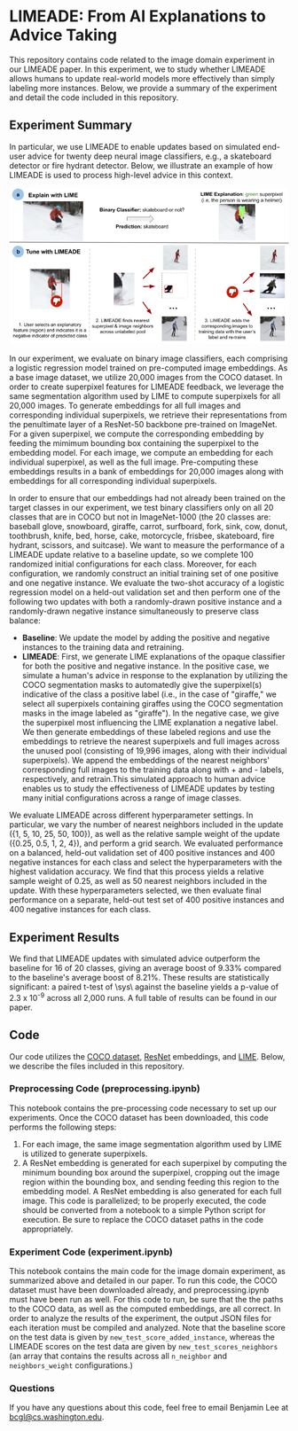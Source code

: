 # LIMEADE: From AI Explanations to Advice Taking

This repository contains code related to the image domain experiment in our LIMEADE paper. In this experiment, we to study whether LIMEADE allows humans to update real-world models more effectively than simply labeling more instances. Below, we provide a summary of the experiment and detail the code included in this repository.

## Experiment Summary
In particular, we use LIMEADE to enable updates based on simulated end-user advice for twenty deep neural image classifiers, e.g., a skateboard detector or fire hydrant detector. Below, we illustrate an example of how LIMEADE is used to process high-level advice in this context. 

![Diagram of LIMEADE Image Domain Experiment](LIMEADE_image_experiment_overview.png)

In our experiment, we evaluate on binary image classifiers, each comprising a logistic regression model trained on pre-computed image embeddings. As a base image dataset, we utilize 20,000 images from the COCO dataset. In order to create superpixel features for LIMEADE feedback, we leverage the same segmentation algorithm used by LIME to compute superpixels for all 20,000 images. To generate embeddings for all full images and corresponding individual superpixels, we retrieve their representations from the penultimate layer of a ResNet-50 backbone pre-trained on ImageNet. For a given superpixel, we compute the corresponding embedding by feeding the mimimum bounding box containing the superpixel to the embedding model. For each image, we compute an embedding for each individual superpixel, as well as the full image. Pre-computing these embeddings results in a bank of embeddings for 20,000 images along with embeddings for all corresponding individual superpixels.

In order to ensure that our embeddings had not already been trained on the target classes in our experiment, we test binary classifiers only on all 20 classes that are in COCO but not in ImageNet-1000 (the 20 classes are: baseball glove, snowboard, giraffe, carrot, surfboard, fork, sink, cow, donut, toothbrush, knife, bed, horse, cake, motorcycle, frisbee, skateboard, fire hydrant, scissors, and suitcase). We want to measure the performance of a LIMEADE update relative to a baseline update, so we complete 100 randomized initial configurations for each class. Moreover, for each configuration, we randomly construct an initial training set of one positive and one negative instance. We evaluate the two-shot accuracy of a logistic regression model on a held-out validation set and then perform one of the following two updates with both a randomly-drawn positive instance and a randomly-drawn negative instance simultaneously to preserve class balance:
- **Baseline**: We update the model by adding the positive and negative instances to the training data and retraining.
- **LIMEADE**: First, we generate LIME explanations of the opaque classifier for both the positive and negative instance. In the positive case, we simulate a human's advice in response to the explanation by utilizing the COCO segmentation masks to automatedly give the superpixel(s) indicative of the class a positive label (i.e., in the case of "giraffe," we select all superpixels containing giraffes using the COCO segmentation masks in the image labeled as "giraffe"). In the negative case, we give the superpixel most influencing the LIME explanation a negative label. We then generate embeddings of these labeled regions and use the embeddings to retrieve the nearest superpixels and full images across the unused pool (consisting of 19,996 images, along with their individual superpixels). We append the embeddings of the nearest neighbors' corresponding full images to the training data along with + and - labels, respectively, and retrain.This simulated approach to human advice enables us to study the effectiveness of LIMEADE updates by testing many initial configurations across a range of image classes.

We evaluate LIMEADE across different hyperparameter settings. In particular, we vary the number of nearest neighbors included in the update ({1, 5, 10, 25, 50, 100}), as well as the relative sample weight of the update ({0.25, 0.5, 1, 2, 4}), and perform a grid search. We evaluated performance on a balanced, held-out validation set of 400 positive instances and 400 negative instances for each class and select the hyperparameters with the highest validation accuracy. We find that this process yields a relative sample weight of 0.25, as well as 50 nearest neighbors included in the update. With these hyperparameters selected, we then evaluate final performance on a separate, held-out test set of 400 positive instances and 400 negative instances for each class.

## Experiment Results
 We find that LIMEADE updates with simulated advice outperform the baseline for 16 of 20 classes, giving an average boost of 9.33% compared to the baseline's average boost of 8.21%. These results are statistically significant: a paired t-test of \sys\ against the baseline yields a p-value of 2.3 x 10<sup>-9</sup> across all 2,000 runs. A full table of results can be found in our paper.

## Code
Our code utilizes the <a href="https://cocodataset.org/#home">COCO dataset</a>, <a href="https://arxiv.org/abs/1512.03385">ResNet</a> embeddings, and <a href="https://dl.acm.org/doi/10.1145/2939672.2939778">LIME</a>. Below, we describe the files included in this repository.

### Preprocessing Code (preprocessing.ipynb)
This notebook contains the pre-processing code necessary to set up our experiments. Once the COCO dataset has been downloaded, this code performs the following steps:
1. For each image, the same image segmentation algorithm used by LIME is utilized to generate superpixels.
2. A ResNet embedding is generated for each superpixel by computing the minimum bounding box around the superpixel, cropping out the image region within the bounding box, and sending feeding this region to the embedding model. A ResNet embedding is also generated for each full image.
This code is parallelized; to be properly executed, the code should be converted from a notebook to a simple Python script for execution. Be sure to replace the COCO dataset paths in the code appropriately.

### Experiment Code (experiment.ipynb)
This notebook contains the main code for the image domain experiment, as summarized above and detailed in our paper. To run this code, the COCO dataset must have been downloaded already, and preprocessing.ipynb must have been run as well. For this code to run, be sure that the the paths to the COCO data, as well as the computed embeddings, are all correct. In order to analyze the results of the experiment, the output JSON files for each iteration must be compiled and analyzed. Note that the baseline score on the test data is given by `new_test_score_added_instance`, whereas the LIMEADE scores on the test data are given by `new_test_scores_neighbors` (an array that contains the results across all `n_neighbor` and `neighbors_weight` configurations.)

### Questions
If you have any questions about this code, feel free to email Benjamin Lee at [bcgl@cs.washington.edu](mailto:bcgl@cs.washington.edu).
